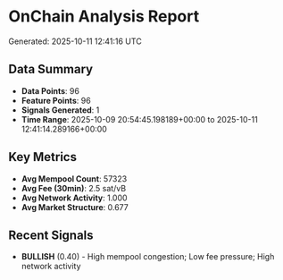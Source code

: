 # OnChain Analysis Report
Generated: 2025-10-11 12:41:16 UTC

## Data Summary
- **Data Points**: 96
- **Feature Points**: 96
- **Signals Generated**: 1
- **Time Range**: 2025-10-09 20:54:45.198189+00:00 to 2025-10-11 12:41:14.289166+00:00

## Key Metrics
- **Avg Mempool Count**: 57323
- **Avg Fee (30min)**: 2.5 sat/vB
- **Avg Network Activity**: 1.000
- **Avg Market Structure**: 0.677

## Recent Signals
- **BULLISH** (0.40) - High mempool congestion; Low fee pressure; High network activity
